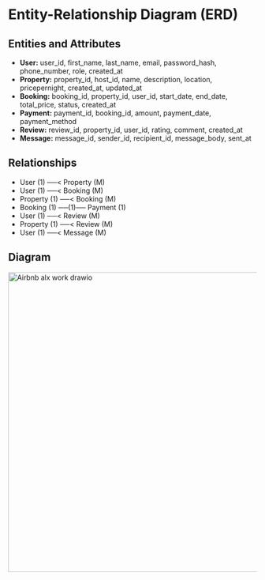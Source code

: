 # Entity-Relationship Diagram (ERD)

## Entities and Attributes
- **User:** user_id, first_name, last_name, email, password_hash, phone_number, role, created_at  
- **Property:** property_id, host_id, name, description, location, pricepernight, created_at, updated_at  
- **Booking:** booking_id, property_id, user_id, start_date, end_date, total_price, status, created_at  
- **Payment:** payment_id, booking_id, amount, payment_date, payment_method  
- **Review:** review_id, property_id, user_id, rating, comment, created_at  
- **Message:** message_id, sender_id, recipient_id, message_body, sent_at  

## Relationships
- User (1) ──< Property (M)
- User (1) ──< Booking (M)
- Property (1) ──< Booking (M)
- Booking (1) ──(1)── Payment (1)
- User (1) ──< Review (M)
- Property (1) ──< Review (M)
- User (1) ──< Message (M)

## Diagram
<img width="581" height="607" alt="Airbnb alx work drawio" src="https://github.com/user-attachments/assets/c5c525c9-47a3-4cd5-9a91-f28863f562c3" />

